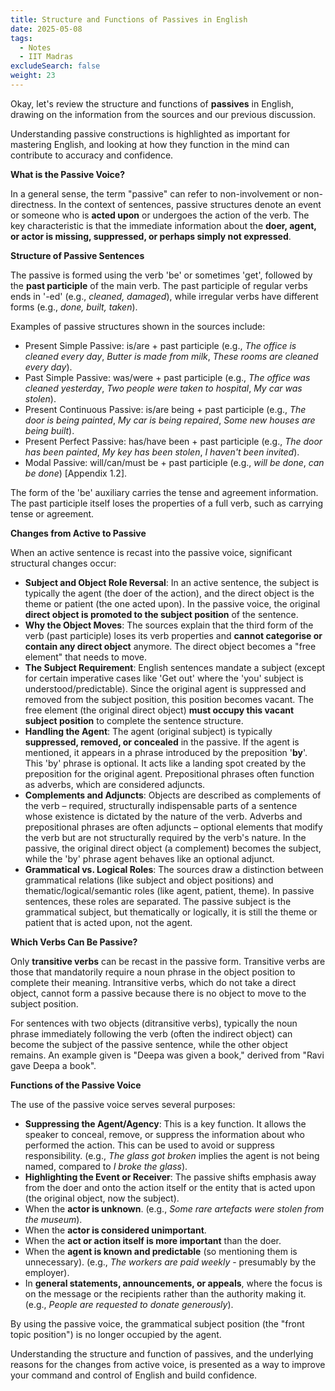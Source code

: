 ```yaml
---
title: Structure and Functions of Passives in English
date: 2025-05-08
tags:
  - Notes 
  - IIT Madras
excludeSearch: false
weight: 23
---
```


Okay, let's review the structure and functions of **passives** in English, drawing on the information from the sources and our previous discussion.

Understanding passive constructions is highlighted as important for mastering English, and looking at how they function in the mind can contribute to accuracy and confidence.

**What is the Passive Voice?**

In a general sense, the term "passive" can refer to non-involvement or non-directness. In the context of sentences, passive structures denote an event or someone who is **acted upon** or undergoes the action of the verb. The key characteristic is that the immediate information about the **doer, agent, or actor is missing, suppressed, or perhaps simply not expressed**.

**Structure of Passive Sentences**

The passive is formed using the verb 'be' or sometimes 'get', followed by the **past participle** of the main verb. The past participle of regular verbs ends in '-ed' (e.g., *cleaned, damaged*), while irregular verbs have different forms (e.g., *done, built, taken*).

Examples of passive structures shown in the sources include:
*   Present Simple Passive: is/are + past participle (e.g., *The office is cleaned every day*, *Butter is made from milk*, *These rooms are cleaned every day*).
*   Past Simple Passive: was/were + past participle (e.g., *The office was cleaned yesterday*, *Two people were taken to hospital*, *My car was stolen*).
*   Present Continuous Passive: is/are being + past participle (e.g., *The door is being painted*, *My car is being repaired*, *Some new houses are being built*).
*   Present Perfect Passive: has/have been + past participle (e.g., *The door has been painted*, *My key has been stolen*, *I haven't been invited*).
*   Modal Passive: will/can/must be + past participle (e.g., *will be done*, *can be done*) [Appendix 1.2].

The form of the 'be' auxiliary carries the tense and agreement information. The past participle itself loses the properties of a full verb, such as carrying tense or agreement.

**Changes from Active to Passive**

When an active sentence is recast into the passive voice, significant structural changes occur:

*   **Subject and Object Role Reversal**: In an active sentence, the subject is typically the agent (the doer of the action), and the direct object is the theme or patient (the one acted upon). In the passive voice, the original **direct object is promoted to the subject position** of the sentence.
*   **Why the Object Moves**: The sources explain that the third form of the verb (past participle) loses its verb properties and **cannot categorise or contain any direct object** anymore. The direct object becomes a "free element" that needs to move.
*   **The Subject Requirement**: English sentences mandate a subject (except for certain imperative cases like 'Get out' where the 'you' subject is understood/predictable). Since the original agent is suppressed and removed from the subject position, this position becomes vacant. The free element (the original direct object) **must occupy this vacant subject position** to complete the sentence structure.
*   **Handling the Agent**: The agent (original subject) is typically **suppressed, removed, or concealed** in the passive. If the agent is mentioned, it appears in a phrase introduced by the preposition '**by**'. This 'by' phrase is optional. It acts like a landing spot created by the preposition for the original agent. Prepositional phrases often function as adverbs, which are considered adjuncts.
*   **Complements and Adjuncts**: Objects are described as complements of the verb – required, structurally indispensable parts of a sentence whose existence is dictated by the nature of the verb. Adverbs and prepositional phrases are often adjuncts – optional elements that modify the verb but are not structurally required by the verb's nature. In the passive, the original direct object (a complement) becomes the subject, while the 'by' phrase agent behaves like an optional adjunct.
*   **Grammatical vs. Logical Roles**: The sources draw a distinction between grammatical relations (like subject and object positions) and thematic/logical/semantic roles (like agent, patient, theme). In passive sentences, these roles are separated. The passive subject is the grammatical subject, but thematically or logically, it is still the theme or patient that is acted upon, not the agent.

**Which Verbs Can Be Passive?**

Only **transitive verbs** can be recast in the passive form. Transitive verbs are those that mandatorily require a noun phrase in the object position to complete their meaning. Intransitive verbs, which do not take a direct object, cannot form a passive because there is no object to move to the subject position.

For sentences with two objects (ditransitive verbs), typically the noun phrase immediately following the verb (often the indirect object) can become the subject of the passive sentence, while the other object remains. An example given is "Deepa was given a book," derived from "Ravi gave Deepa a book".

**Functions of the Passive Voice**

The use of the passive voice serves several purposes:

*   **Suppressing the Agent/Agency**: This is a key function. It allows the speaker to conceal, remove, or suppress the information about who performed the action. This can be used to avoid or suppress responsibility. (e.g., *The glass got broken* implies the agent is not being named, compared to *I broke the glass*).
*   **Highlighting the Event or Receiver**: The passive shifts emphasis away from the doer and onto the action itself or the entity that is acted upon (the original object, now the subject).
*   When the **actor is unknown**. (e.g., *Some rare artefacts were stolen from the museum*).
*   When the **actor is considered unimportant**.
*   When the **act or action itself is more important** than the doer.
*   When the **agent is known and predictable** (so mentioning them is unnecessary). (e.g., *The workers are paid weekly* - presumably by the employer).
*   In **general statements, announcements, or appeals**, where the focus is on the message or the recipients rather than the authority making it. (e.g., *People are requested to donate generously*).

By using the passive voice, the grammatical subject position (the "front topic position") is no longer occupied by the agent.

Understanding the structure and function of passives, and the underlying reasons for the changes from active voice, is presented as a way to improve your command and control of English and build confidence.